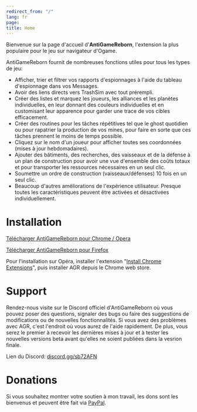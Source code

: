 ```yaml
---
redirect_from: "/"
lang: fr
page: 
title: Home
---
```


Bienvenue sur la page d'accueil d'**AntiGameReborn**, l'extension  la plus populaire pour le jeu sur navigateur d'Ogame.

AntiGameReborn fournit de nombreuses fonctions utiles pour tous les types de jeu:

* Afficher, trier et filtrer vos rapports d'espionnages à l'aide du tableau d'espionnage dans vos Messages.
* Avoir des liens directs vers TrashSim avec tout prérempli.
* Créer des listes et marquez les joueurs, les alliances et les planètes individuelles, en leur donnant des couleurs individuelles et en customisant leur apparence pour garder une trace de vos cibles efficacement.
* Créer des routines pour les tâches répétitives tel que le ghost quotidien ou pour rapatrier la production de vos mines, pour faire en sorte que ces tâches prennent le moins de temps possible.
* Cliquez sur le nom d'un joueur pour afficher toutes ses coordonnées (mises à jour hebdomadaires).
* Ajouter des bâtiments, des recherches, des vaisseaux et de la défense à un plan de construction pour avoir une vue d'ensemble des coûts totaux et pour transporter les ressources nécessaires en un seul clic.
*	Soumettre un ordre de construction (vaisseaux/défenses) 10 fois en un seul clic.
* Beaucoup d'autres améliorations de l'expérience utilisateur. Presque toutes les caractéristiques peuvent être activées et désactivées individuellement.

# Installation
[Télécharger AntiGameReborn pour Chrome / Opera](https://chrome.google.com/webstore/detail/mhfbpacbhjchkjeopjfgdhckepclcfll/)

[Télécharger AntiGameReborn pour Firefox](https://addons.mozilla.org/en/firefox/addon/antigamereborn/)

Pour l'installation sur Opéra, installer l'extension "[Install Chrome Extensions](https://addons.opera.com/de/extensions/details/install-chrome-extensions/)", puis installer AGR depuis le Chrome web store.

# Support
Rendez-nous visite sur le Discord officiel d'AntiGameReborn où vous pouvez poser des questions, signaler des bugs ou faire des suggestions de modifications ou de nouvelles fonctionnalités. Si vous avez des problèmes avec AGR, c'est l'endroit où vous aurez de l'aide rapidement. De plus, vous serez le premier à recevoir les dernières mises à jour et à tester les nouvelles versions beta avant qu'elles ne soient publiées dans la vesrion finale.

Lien du Discord: [discord.gg/sb72AFN](https://discord.gg/sb72AFN)

# Donations
Si vous souhaitez montrer votre soutien à mon travail, les dons sont les bienvenus et peuvent être fait via [PayPal](https://www.paypal.com/cgi-bin/webscr?cmd=_s-xclick&hosted_button_id=E7ZA3C9PX3ZWN&source=url).
